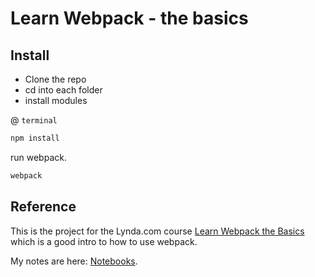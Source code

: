 # Learn Webpack - the basics

## Install

- Clone the repo
- cd into each folder
- install modules

@ ```terminal```

```bash
npm install
```
run webpack.

```bash
webpack
```

## Reference

This is the project for the Lynda.com course [Learn Webpack the Basics](https://www.lynda.com/Webpack-tutorials/Learn-Webpack-Basics/483222-2.html)  which is a good intro to how to use webpack.

My notes are here: [Notebooks](https://smerth.github.io/books/).

